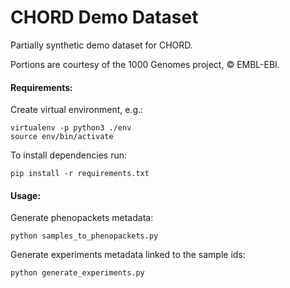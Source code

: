 # CHORD Demo Dataset

Partially synthetic demo dataset for CHORD.

Portions are courtesy of the 1000 Genomes project, &copy; EMBL-EBI.

#### Requirements:

Create virtual environment, e.g.:

```
virtualenv -p python3 ./env
source env/bin/activate
```

To install dependencies run:

```
pip install -r requirements.txt
```

#### Usage:

Generate phenopackets metadata:

```
python samples_to_phenopackets.py
```

Generate experiments metadata linked to the sample ids:

```
python generate_experiments.py
```